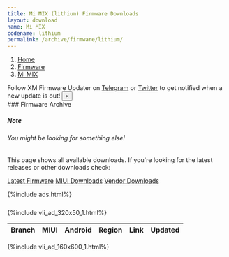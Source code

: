 ```yaml
---
title: Mi MIX (lithium) Firmware Downloads
layout: download
name: Mi MIX
codename: lithium
permalink: /archive/firmware/lithium/
---
```

<nav aria-label="breadcrumb">
    <ol class="breadcrumb">
        <li class="breadcrumb-item"><a href="/">Home</a></li>
        <li class="breadcrumb-item"><a href="/firmware/">Firmware</a></li>
        <li class="breadcrumb-item active" aria-current="page"><a href="/firmware/lithium/">Mi MIX</a></li>
    </ol>
</nav>
<div class="alert alert-primary alert-dismissible fade show" role="alert">
    Follow XM Firmware Updater on <a href="https://t.me/XiaomiFirmwareUpdater" class="alert-link">Telegram</a>
     or <a href="https://twitter.com/MiFwUpdater" class="alert-link">Twitter</a> to get notified when a new update is out!
    <button type="button" class="close" data-dismiss="alert" aria-label="Close">
        <span aria-hidden="true">&times;</span>
    </button>
</div>
### Firmware Archive
<div class="card">
  <div class="card-body">
    <h5 class="card-title">Note</h5>
    <h6 class="card-subtitle mb-2 text-muted">You might be looking for something else!</h6>
    <p class="card-text">This page shows all available downloads.
     If you're looking for the latest releases or other downloads check:</p>
    <a href="/firmware/lithium/" class="card-link">Latest Firmware</a>
    <a href="/miui/lithium/" class="card-link">MIUI Downloads</a>
    <a href="/vendor/lithium/" class="card-link">Vendor Downloads</a>
  </div>
</div>

{%include ads.html%}
<div class="row justify-content-center">
    <div class="col-10">
        <div class="table-responsive-md" style="margin-top: 25px;">
            {%include vli_ad_320x50_1.html%}
            <table id="firmware" class="display dt-responsive nowrap compact table table-striped table-hover table-sm">
                <thead class="thead-dark">
                    <tr>
                        <th data-ref="branch">Branch</th>
                        <th data-ref="miui">MIUI</th>
                        <th data-ref="android">Android</th>
                        <th data-ref="region">Region</th>
                        <th data-ref="link">Link</th>
                        <th data-ref="updated">Updated</th>
                    </tr>
                </thead>
                <script>loadFirmwareDownloads('lithium', 'full')</script>
            </table>
        </div>
    </div>
    {%include vli_ad_160x600_1.html%}
</div>
